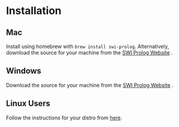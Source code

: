 # Installation

## Mac

Install using homebrew with `brew install swi-prolog`. Alternatively, download the source for your machine from the [SWI Prolog Website](http://www.swi-prolog.org/download/devel) .

## Windows

Download the source for your machine from the [SWI Prolog Website](http://www.swi-prolog.org/download/devel) .

## Linux Users

Follow the instructions for your distro from [here](http://www.swi-prolog.org/build/unix.html).
